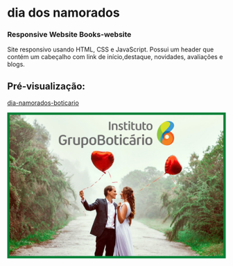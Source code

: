 # dia dos namorados
### Responsive Website Books-website

 <p>Site responsivo usando HTML, CSS e JavaScript. Possui um header que contém um cabeçalho com link de início,destaque, novidades, avaliações e blogs.</p>

## Pré-visualização:

[dia-namorados-boticario](https://emersonpessoa01.github.io/namorados-boticario/)

<div align="center"><img src="image/casal-boti02.png" width=auto>
</div>
